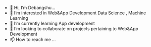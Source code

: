 - 👋 Hi, I’m Debangshu...
- 👀 I’m interested in Web&App Development Data Science , Machine Learning
- 🌱 I’m currently learning App development
- 💞️ I’m looking to collaborate on projects pertaining to Web&App Development
- 📫 How to reach me ...

<!---
KhOnsHu000007/KhOnsHu000007 is a ✨ special ✨ repository because its `README.md` (this file) appears on your GitHub profile.
You can click the Preview link to take a look at your changes.
--->
